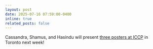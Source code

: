 ```yaml
---
layout: post
date: 2025-07-16 07:59:00-0400
inline: true
related_posts: false
---
```


Cassandra, Shamus, and Hasindu will present <a href='https://iccp2025.iccp-conference.org/#program'>three posters at ICCP</a> in Toronto next week! 
